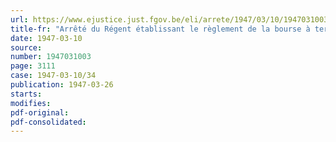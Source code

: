```yaml
---
url: https://www.ejustice.just.fgov.be/eli/arrete/1947/03/10/1947031003/justel
title-fr: "Arrêté du Régent établissant le règlement de la bourse à terme des laines à Anvers"
date: 1947-03-10
source:
number: 1947031003
page: 3111
case: 1947-03-10/34
publication: 1947-03-26
starts:
modifies:
pdf-original:
pdf-consolidated:
---
```


